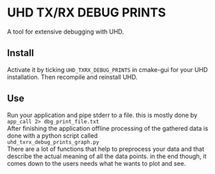 UHD TX/RX DEBUG PRINTS
======================

A tool for extensive debugging with UHD.

Install
-------
Activate it by ticking `UHD_TXRX_DEBUG_PRINTS` in cmake-gui for your UHD installation. Then recompile and reinstall UHD.

Use
---
Run your application and pipe stderr to a file.
this is mostly done by <br>
`app_call 2> dbg_print_file.txt`<br>
After finishing the application offline processing of the gathered data is done with a python script called<br>
`uhd_txrx_debug_prints_graph.py`<br>
There are a lot of functions that help to preprocess your data and that describe the actual meaning of all the data points. in the end though, it comes down to the users needs what he wants to plot and see.